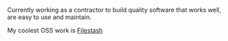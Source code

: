 Currently working as a contractor to build quality software that works well, are easy to use and maintain.

My coolest OSS work is [Filestash](https://github.com/mickael-kerjean/filestash)
